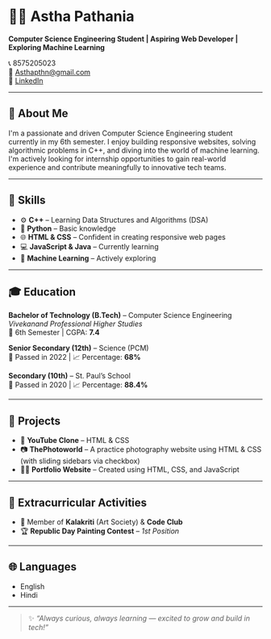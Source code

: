 # 👩‍💻 Astha Pathania

**Computer Science Engineering Student | Aspiring Web Developer | Exploring Machine Learning**

📞 8575205023  
📧 Asthapthn@gmail.com  
🔗 [LinkedIn](https://www.linkedin.com/in/astha-pathania-520a43294)

---

## 🌟 About Me

I'm a passionate and driven Computer Science Engineering student currently in my 6th semester. I enjoy building responsive websites, solving algorithmic problems in C++, and diving into the world of machine learning. I'm actively looking for internship opportunities to gain real-world experience and contribute meaningfully to innovative tech teams.

---

## 🧠 Skills

- ⚙️ **C++** – Learning Data Structures and Algorithms (DSA)
- 🐍 **Python** – Basic knowledge
- 🌐 **HTML & CSS** – Confident in creating responsive web pages
- 💻 **JavaScript & Java** – Currently learning
- 🤖 **Machine Learning** – Actively exploring

---

## 🎓 Education

**Bachelor of Technology (B.Tech)** – Computer Science Engineering  
_Vivekanand Professional Higher Studies_  
📍 6th Semester | CGPA: **7.4**

**Senior Secondary (12th)** – Science (PCM)  
📅 Passed in 2022 | 📈 Percentage: **68%**

**Secondary (10th)** – St. Paul’s School  
📅 Passed in 2020 | 📈 Percentage: **88.4%**

---

## 💼 Projects

- 🎥 **YouTube Clone** – HTML & CSS  
- 📷 **ThePhotoworld** – A practice photography website using HTML & CSS (with sliding sidebars via checkbox)
- 🧑‍💼 **Portfolio Website** – Created using HTML, CSS, and JavaScript

---

## 🎨 Extracurricular Activities

- 🎨 Member of **Kalakriti** (Art Society) & **Code Club**
- 🏆 **Republic Day Painting Contest** – *1st Position*

---

## 🌐 Languages

- English  
- Hindi

---

> ✨ *“Always curious, always learning — excited to grow and build in tech!”*


